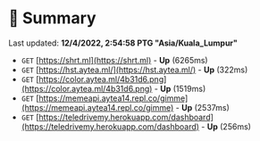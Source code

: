 # 📖 Summary
Last updated: **12/4/2022, 2:54:58 PTG "Asia/Kuala_Lumpur"**

- `GET` [https://shrt.ml](https://shrt.ml) - **Up** (6265ms)
- `GET` [https://hst.aytea.ml/](https://hst.aytea.ml/) - **Up** (322ms)
- `GET` [https://color.aytea.ml/4b31d6.png](https://color.aytea.ml/4b31d6.png) - **Up** (1519ms)
- `GET` [https://memeapi.aytea14.repl.co/gimme](https://memeapi.aytea14.repl.co/gimme) - **Up** (2537ms)
- `GET` [https://teledrivemy.herokuapp.com/dashboard](https://teledrivemy.herokuapp.com/dashboard) - **Up** (256ms)

